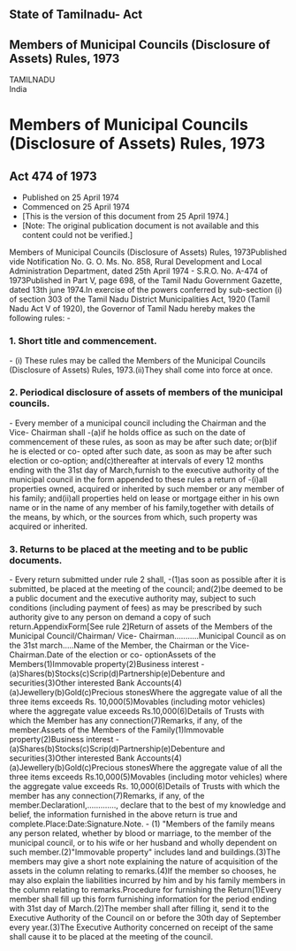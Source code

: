 ## State of Tamilnadu- Act

## Members of Municipal Councils (Disclosure of Assets) Rules, 1973

TAMILNADU  
India

# Members of Municipal Councils (Disclosure of Assets) Rules, 1973

## Act 474 of 1973

  * Published on 25 April 1974 
  * Commenced on 25 April 1974 
  * [This is the version of this document from 25 April 1974.] 
  * [Note: The original publication document is not available and this content could not be verified.] 

Members of Municipal Councils (Disclosure of Assets) Rules, 1973Published vide
Notification No. G. O. Ms. No. 858, Rural Development and Local Administration
Department, dated 25th April 1974 - S.R.O. No. A-474 of 1973Published in Part
V, page 698, of the Tamil Nadu Government Gazette, dated 13th june 1974.In
exercise of the powers conferred by sub-section (i) of section 303 of the
Tamil Nadu District Municipalities Act, 1920 (Tamil Nadu Act V of 1920), the
Governor of Tamil Nadu hereby makes the following rules: -

### 1. Short title and commencement.

\- (i) These rules may be called the Members of the Municipal Councils
(Disclosure of Assets) Rules, 1973.(ii)They shall come into force at once.

### 2. Periodical disclosure of assets of members of the municipal councils.

\- Every member of a municipal council including the Chairman and the Vice-
Chairman shall -(a)if he holds office as such on the date of commencement of
these rules, as soon as may be after such date; or(b)if he is elected or co-
opted after such date, as soon as may be after such election or co-option;
and(c)thereafter at intervals of every 12 months ending with the 31st day of
March,furnish to the executive authority of the municipal council in the form
appended to these rules a return of -(i)all properties owned, acquired or
inherited by such member or any member of his family; and(ii)all properties
held on lease or mortgage either in his own name or in the name of any member
of his family,together with details of the means, by which, or the sources
from which, such property was acquired or inherited.

### 3. Returns to be placed at the meeting and to be public documents.

\- Every return submitted under rule 2 shall, -(1)as soon as possible after it
is submitted, be placed at the meeting of the council; and(2)be deemed to be a
public document and the executive authority may, subject to such conditions
(including payment of fees) as may be prescribed by such authority give to any
person on demand a copy of such return.AppendixForm[See rule 2]Return of
assets of the Members of the Municipal Council/Chairman/ Vice-
Chairman...........Municipal Council as on the 31st march.....Name of the
Member, the Chairman or the Vice-Chairman.Date of the election or co-
optionAssets of the Members(1)Immovable property(2)Business interest
-(a)Shares(b)Stocks(c)Scrip(d)Partnership(e)Debenture and securities(3)Other
interested Bank Accounts(4)(a)Jewellery(b)Gold(c)Precious stonesWhere the
aggregate value of all the three items exceeds Rs. 10,000(5)Movables
(including motor vehicles) where the aggregate value exceeds
Rs.10,000(6)Details of Trusts with which the Member has any
connection(7)Remarks, if any, of the member.Assets of the Members of the
Family(1)Immovable property(2)Business interest
-(a)Shares(b)Stocks(c)Scrip(d)Partnership(e)Debenture and securities(3)Other
interested Bank Accounts(4)(a)Jewellery(b)Gold(c)Precious stonesWhere the
aggregate value of all the three items exceeds Rs.10,000(5)Movables (including
motor vehicles) where the aggregate value exceeds Rs. 10,000(6)Details of
Trusts with which the member has any connection(7)Remarks, if any, of the
member.DeclarationI,............., declare that to the best of my knowledge
and belief, the information furnished in the above return is true and
complete.Place:Date:Signature.Note. - (1) "Members of the family means any
person related, whether by blood or marriage, to the member of the municipal
council, or to his wife or her husband and wholly dependent on such
member.(2)"Immovable property" includes land and buildings.(3)The members may
give a short note explaining the nature of acquisition of the assets in the
column relating to remarks.(4)If the member so chooses, he may also explain
the liabilities incurred by him and by his family members in the column
relating to remarks.Procedure for furnishing the Return(1)Every member shall
fill up this form furnishing information for the period ending with 31st day
of March.(2)The member shall after filling it, send it to the Executive
Authority of the Council on or before the 30th day of September every
year.(3)The Executive Authority concerned on receipt of the same shall cause
it to be placed at the meeting of the council.

